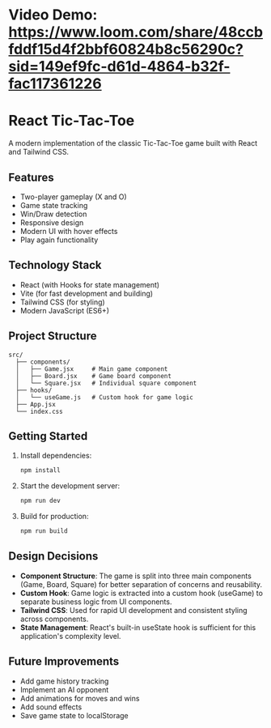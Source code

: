 # Video Demo: https://www.loom.com/share/48ccbfddf15d4f2bbf60824b8c56290c?sid=149ef9fc-d61d-4864-b32f-fac117361226
# React Tic-Tac-Toe

A modern implementation of the classic Tic-Tac-Toe game built with React and Tailwind CSS.

## Features

- Two-player gameplay (X and O)
- Game state tracking
- Win/Draw detection
- Responsive design
- Modern UI with hover effects
- Play again functionality

## Technology Stack

- React (with Hooks for state management)
- Vite (for fast development and building)
- Tailwind CSS (for styling)
- Modern JavaScript (ES6+)

## Project Structure

```
src/
  ├── components/
  │   ├── Game.jsx     # Main game component
  │   ├── Board.jsx    # Game board component
  │   └── Square.jsx   # Individual square component
  ├── hooks/
  │   └── useGame.js   # Custom hook for game logic
  ├── App.jsx
  └── index.css
```

## Getting Started

1. Install dependencies:
   ```bash
   npm install
   ```

2. Start the development server:
   ```bash
   npm run dev
   ```

3. Build for production:
   ```bash
   npm run build
   ```

## Design Decisions

- **Component Structure**: The game is split into three main components (Game, Board, Square) for better separation of concerns and reusability.
- **Custom Hook**: Game logic is extracted into a custom hook (useGame) to separate business logic from UI components.
- **Tailwind CSS**: Used for rapid UI development and consistent styling across components.
- **State Management**: React's built-in useState hook is sufficient for this application's complexity level.

## Future Improvements

- Add game history tracking
- Implement an AI opponent
- Add animations for moves and wins
- Add sound effects
- Save game state to localStorage
